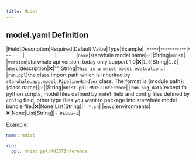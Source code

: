 ```yaml
---
title: Model
---
```

## model.yaml Definition

|Field|Description|Required|Default Value|Type|Example|
|-----|-----------|--------|-------------|-------|
|`name`|starwhale model name|✅||String|`mnist`|
|`version`|starwhale api version, today only support 1.0|❌|`1.0`|String|`1.0`|
|`desc`|description|❌|""|String|`This is a mnist model evaluation.`|
|`run.ppl`|the class import path which is inherited by `starwhale.api.model.PipelineHandler` class. The format is {module path}:{class name}|✅||String|`mnist.ppl:MNISTInference`|
|`run.pkg_data`|except fo python scripts, model files defined by `model` field and config files defined by `config` field, other type files you want to package into starwhale model bundle file.|❌|None|List[String]|`- *.sh`|
|`envs`|environments|❌|None|List[String]|`- DEBUG=1`|

Example:

```yaml
name: mnist

run:
  ppl: mnist.ppl:MNISTInference
```
